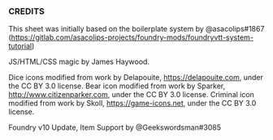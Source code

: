 ### CREDITS

This sheet was initially based on the boilerplate system by @asacolips#1867 (https://gitlab.com/asacolips-projects/foundry-mods/foundryvtt-system-tutorial)

JS/HTML/CSS magic by James Haywood.

Dice icons modified from work by Delapouite, https://delapouite.com, under the CC BY 3.0 license.
Bear icon modified from work by Sparker, http://www.citizenparker.com, under the CC BY 3.0 license.
Criminal icon modified from work by Skoll, https://game-icons.net, under the CC BY 3.0 license.

Foundry v10 Update, Item Support by @Geekswordsman#3085